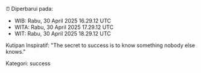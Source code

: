⏰ Diperbarui pada:
- WIB: Rabu, 30 April 2025 16.29.12 UTC
- WITA: Rabu, 30 April 2025 17.29.12 UTC
- WIT: Rabu, 30 April 2025 18.29.12 UTC

Kutipan Inspiratif:
"The secret to success is to know something nobody else knows."


Kategori: success

